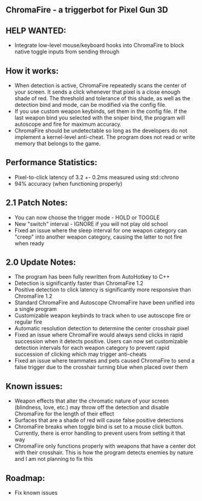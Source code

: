 ChromaFire - a triggerbot for Pixel Gun 3D
------------------------------------------------------------------

HELP WANTED:
------------------------------------------------------------------
- Integrate low-level mouse/keyboard hooks into ChromaFire to
block native toggle inputs from sending through

How it works:
------------------------------------------------------------------
- When detection is active, ChromaFire repeatedly scans the center 
of your screen. It sends a click whenever that pixel is a close 
enough shade of red. The threshold and tolerance of this shade, as
well as the detection bind and mode, can be modified via the 
config file.
- If you use custom weapon keybinds, set them in the config file.
If the last weapon bind you selected with the sniper bind, the 
program will autoscope and fire for maximum accuracy.
- ChromaFire should be undetectable so long as the developers do
not implement a kernel-level anti-cheat. The program does not read
or write memory that belongs to the game.

Performance Statistics:
------------------------------------------------------------------
- Pixel-to-click latency of 3.2 +- 0.2ms measured using std::chrono
- 94% accuracy (when functioning properly)

2.1 Patch Notes:
------------------------------------------------------------------
- You can now choose the trigger mode - HOLD or TOGGLE
- New "switch" interval - IGNORE if you will not play old school
- Fixed an issue where the sleep interval for one weapon category 
can "creep" into another weapon category, causing the latter to not 
fire when ready

2.0 Update Notes:
------------------------------------------------------------------
- The program has been fully rewritten from AutoHotkey to C++
- Detection is significantly faster than ChromaFire 1.2
- Positive detection to click latency is significantly more 
responsive than ChromaFire 1.2
- Standard ChromaFire and Autoscope ChromaFire have been unified
into a single program
- Customizable weapon keybinds to track when to use autoscope fire
or regular fire
- Automatic resolution detection to determine the center crosshair
pixel
- Fixed an issue where ChromaFire would always send clicks in rapid 
succession when it detects positive. Users can now set customizable 
detection intervals for each weapon category to prevent rapid 
succession of clicking which may trigger anti-cheats
- Fixed an issue where teammates and pets caused ChromaFire to 
send a false trigger due to the crosshair turning blue when placed 
over them
  
Known issues:
------------------------------------------------------------------
- Weapon effects that alter the chromatic nature of your screen
(blindness, love, etc.) may throw off the detection and disable
ChromaFire for the length of their effect
- Surfaces that are a shade of red will cause false positive
detections
- ChromaFire breaks when toggle bind is set to a mouse click 
button. Currently, there is error handling to prevent users from 
setting it that way
- ChromaFire only functions properly with weapons that have a 
center dot with their crosshair. This is how the program detects 
enemies by nature and I am not planning to fix this

Roadmap:
------------------------------------------------------------------
- Fix known issues
